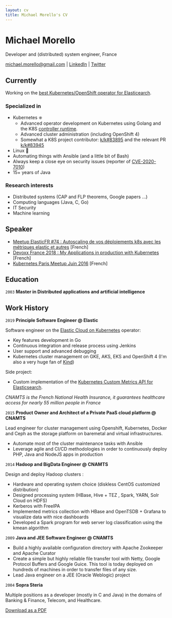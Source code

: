 ```yaml
---
layout: cv
title: Michael Morello's CV
---
```

# Michael Morello

Developer and (distributed) system engineer, France

<div id="webaddress">
<a href="michael.morello@gmail.com">michael.morello@gmail.com</a>
| <a href="https://www.linkedin.com/in/michaelmorello/">LinkedIn</a>
| <a href="https://twitter.com/barkbay">Twitter</a>
</div>

## Currently

Working on the [best Kubernetes/OpenShift operator for Elasticearch](https://github.com/elastic/cloud-on-k8s).

### Specialized in

- Kubernetes ⎈
  - Advanced operator development on Kubernetes using Golang and the K8S [controller runtime](https://github.com/kubernetes-sigs/controller-runtime).
  - Advanced cluster administration (including OpenShift 4)
  - Somewhat a K8S project contributor: [k/k#83895](https://github.com/kubernetes/kubernetes/issues/83895) and the relevant PR [k/k#83945](https://github.com/kubernetes/kubernetes/pull/83945)
- Linux 🐧
- Automating things with Ansible (and a little bit of Bash)
- Always keep a close eye on security issues (reporter of [CVE-2020-7010](https://www.cvedetails.com/cve/CVE-2020-7010/))
- 15+ years of Java

### Research interests

- Distributed systems (CAP and FLP theorems, Google papers ...)
- Computing languages (Java, C, Go)
- IT Security
- Machine learning

## Speaker

- [Meetup ElasticFR #74 : Autoscaling de vos déploiements k8s avec les métriques elastic et autres](https://www.youtube.com/watch?v=lLhelBtA73k) [French]
- [Devoxx France 2018 : My Applications in production with Kubernetes](https://www.youtube.com/watch?v=cqqLeS9mUyU) [French]
- [Kubernetes Paris Meetup Juin 2016](https://www.youtube.com/watch?v=U0uVeJSee8k) [French]

## Education

`2003`
__Master in Distributed applications and artificial intelligence__

## Work History

`2019`
__Principle Software Engineer @ Elastic__

Software engineer on the [Elastic Cloud on Kubernetes](https://github.com/elastic/cloud-on-k8s) operator:
- Key features development in Go
- Continuous integration and release process using Jenkins
- User support and advanced debugging
- Kubernetes cluster management on GKE, AKS, EKS and OpenShift 4 (I'm also a very huge fan of [Kind](https://kind.sigs.k8s.io/))

Side project:
- Custom implementation of the [Kubernetes Custom Metrics API for Elasticsearch](https://github.com/elastic/elasticsearch-k8s-metrics-adapter).

*CNAMTS is the French National Health Insurance, it guarantees healthcare access for nearly 55 million people in France*

`2015`
__Product Owner and Architect of a Private PaaS cloud platform @ CNAMTS__

Lead engineer for cluster management using Openshift, Kubernetes, Docker and Ceph as the storage platform on baremetal and virtual infrastructures.

- Automate most of the cluster maintenance tasks with Ansible
- Leverage agile and CI/CD methodologies in order to continuously deploy PHP, Java and NodeJS apps in production

`2014`
__Hadoop and BigData Engineer @ CNAMTS__

Design and deploy Hadoop clusters :

- Hardware and operating system choice (diskless CentOS customized distribution)
- Designed processing system (HBase, Hive + TEZ , Spark, YARN, Solr Cloud on HDFS)
- Kerberos with FreeIPA
- Implemented metrics collection with HBase and OpenTSDB + Grafana to visualize data with nice dashboards
- Developed a Spark program for web server log classification using the kmean algorithm

`2009`
__Java and JEE Software Engineer @ CNAMTS__

- Build a highly available configuration directory with Apache Zookeeper and Apache Curator
- Create a simple but highly reliable file transfer tool with Netty, Google Protocol Buffers and Google Guice. This tool is today deployed on hundreds of machines in order to transfer files of any size.
- Lead Java engineer on a JEE (Oracle Weblogic) project

`2004`
__Sopra Steria__

Multiple positions as a developer (mostly in C and Java) in the domains of Banking & Finance, Telecom, and Healthcare.

<div id="dfooter">
<a href="cv_barkbay.pdf">Download as a PDF</a>
</div>

<!-- ### Footer

Last updated: November 2022 -->